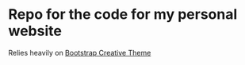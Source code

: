 # Repo for the code for my personal website

Relies heavily on [Bootstrap Creative Theme](http://startbootstrap.com/template-overviews/creative/)
